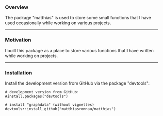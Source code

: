 ### Overview
The package "matthias" is used to store some small functions that I have used occasionally while working on various projects.
___
### Motivation
I built this package as a place to store various functions that I have written while working on projects.
___
### Installation
Install the development version from GitHub via the package "devtools":
    
    # development version from GitHub:
    #install.packages("devtools") 

    # install "graphdata" (without vignettes)
    devtools::install_github("matthiasronnau/matthias")

